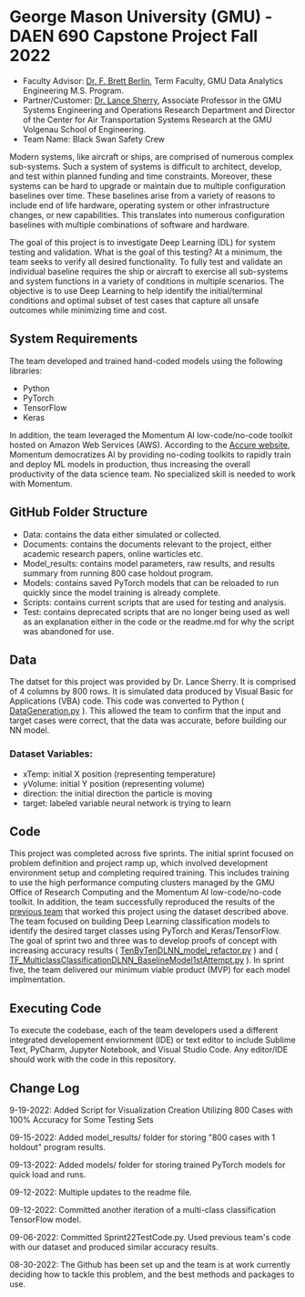 George Mason University (GMU) - DAEN 690 Capstone Project Fall 2022
===================================================================
- Faculty Advisor: [Dr. F. Brett Berlin](https://volgenau.gmu.edu/profiles/fberlin), Term Faculty, GMU Data Analytics Engineering M.S. Program.
- Partner/Customer: [Dr. Lance Sherry](https://volgenau.gmu.edu/profiles/lsherry), Associate Professor in the GMU Systems Engineering and Operations Research Department and Director of the Center for Air Transportation Systems Research at the GMU Volgenau School of Engineering.
- Team Name: Black Swan Safety Crew

Modern systems, like aircraft or ships, are comprised of numerous complex sub-systems.  Such a system of systems is difficult to architect, develop, and test within planned funding and time constraints.  Moreover, these systems can be hard to upgrade or maintain due to multiple configuration baselines over time.  These baselines arise from a variety of reasons to include end of life hardware, operating system or other infrastructure changes, or new capabilities.  This translates into numerous configuration baselines with multiple combinations of software and hardware.

The goal of this project is to investigate Deep Learning (DL) for system testing and validation. What is the goal of this testing?  At a minimum, the team seeks to verify all desired functionality.  To fully test and validate an individual baseline requires the ship or aircraft to exercise all sub-systems and system functions in a variety of conditions in multiple scenarios.  The objective is to use Deep Learning to help identify the initial/terminal conditions and optimal subset of test cases that capture all unsafe outcomes while minimizing time and cost.

System Requirements
-------------------
The team developed and trained hand-coded models using the following libraries:
- Python
- PyTorch
- TensorFlow
- Keras

In addition, the team leveraged the Momentum AI low-code/no-code toolkit hosted on Amazon Web Services (AWS).  According to the [Accure website](https://accure.ai/momentum-ai/), Momentum democratizes AI by providing no-coding toolkits to rapidly train and deploy ML models in production, thus increasing the overall productivity of the data science team.  No specialized skill is needed to work with Momentum.

GitHub Folder Structure
-----------------------
- Data: contains the data either simulated or collected.
- Documents: contains the documents relevant to the project, either academic research papers, online warticles etc.
- Model_results: contains model parameters, raw results, and results summary from running 800 case holdout program.
- Models: contains saved PyTorch models that can be reloaded to run quickly since the model training is already complete.
- Scripts: contains current scripts that are used for testing and analysis.
- Test: contains deprecated scripts that are no longer being used as well as an explanation either in the code or the readme.md for why the script was abandoned for use.

Data
----
The datset for this project was provided by Dr. Lance Sherry.  It is comprised of 4 columns by 800 rows.  It is simulated data produced by Visual Basic for Applications (VBA) code.  This code was converted to Python ( [DataGeneration.py](https://github.com/shan825/blackswan_safetycrew/blob/main/scripts/DataGeneration.py) ).  This allowed the team to confirm that the input and target cases were correct, that the data was accurate, before building our NN model.

### Dataset Variables:
- xTemp: initial X position (representing temperature)
- yVolume: initial Y position (representing volume)
- direction: the initial direction the particle is moving
- target: labeled variable neural network is trying to learn

Code
----
This project was completed across five sprints.  The initial sprint focused on problem definition and project ramp up, which involved development environment setup and completing required training.  This includes training to use the high performance computing clusters managed by the GMU Office of Research Computing and the Momentum AI low-code/no-code toolkit.  In addition, the team successfully reproduced the results of the [previous team](https://github.com/oelkassa/DAEN690digitaltwin/) that worked this project using the dataset described above.  The team focused on building Deep Learning classification models to identify the desired target classes using PyTorch and Keras/TensorFlow.  The goal of sprint two and three was to develop proofs of concept with increasing accuracy results ( [TenByTenDLNN_model_refactor.py](https://github.com/shan825/blackswan_safetycrew/blob/main/scripts/TenByTenDLNN_model_refactor.py) ) and ( [TF_MulticlassClassificationDLNN_BaselineModel1stAttempt.py](https://github.com/shan825/blackswan_safetycrew/blob/main/scripts/TF_MulticlassClassificationDLNN_BaselineModel1stAttempt.py) ).  In sprint five, the team delivered our minimum viable product (MVP) for each model implmentation.

Executing Code
--------------
To execute the codebase, each of the team developers used a different integrated developement enviornment (IDE) or text editor to include Sublime Text, PyCharm, Jupyter Notebook, and Visual Studio Code.  Any editor/IDE should work with the code in this repository.

Change Log
----------
9-19-2022: Added Script for Visualization Creation Utilizing 800 Cases with 100% Accuracy for Some Testing Sets

09-15-2022: Added model_results/ folder for storing "800 cases with 1 holdout" program results.

09-13-2022: Added models/ folder for storing trained PyTorch models for quick load and runs.

09-12-2022: Multiple updates to the readme file.

09-12-2022: Committed another iteration of a multi-class classification TensorFlow model.

09-06-2022: Committed Sprint22TestCode.py.  Used previous team's code with our dataset and produced similar accuracy results.

08-30-2022: The Github has been set up and the team is at work currently deciding how to tackle this problem, and the best methods and packages to use.
